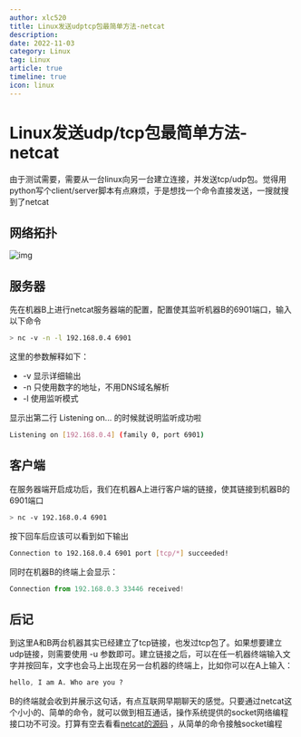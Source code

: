```yaml
---
author: xlc520
title: Linux发送udptcp包最简单方法-netcat
description: 
date: 2022-11-03
category: Linux
tag: Linux
article: true
timeline: true
icon: linux
---
```


# Linux发送udp/tcp包最简单方法-netcat

由于测试需要，需要从一台linux向另一台建立连接，并发送tcp/udp包。觉得用python写个client/server脚本有点麻烦，于是想找一个命令直接发送，一搜就搜到了netcat

## 网络拓扑

![img](https://bitbucket.org/xlc520/blogasset/raw/main/images3/a2ae9f6f67a64c6587f07caffddca26b.png)

## 服务器

先在机器B上进行netcat服务器端的配置，配置使其监听机器B的6901端口，输入以下命令

```bash
> nc -v -n -l 192.168.0.4 6901
```

这里的参数解释如下：

- -v 显示详细输出
- -n 只使用数字的地址，不用DNS域名解析
- -l 使用监听模式

显示出第二行 Listening on... 的时候就说明监听成功啦

```bash
Listening on [192.168.0.4] (family 0, port 6901)
```

## 客户端

在服务器端开启成功后，我们在机器A上进行客户端的链接，使其链接到机器B的6901端口

```bash
> nc -v 192.168.0.4 6901
```

按下回车后应该可以看到如下输出

```bash
Connection to 192.168.0.4 6901 port [tcp/*] succeeded!
```

同时在机器B的终端上会显示：

```typescript
Connection from 192.168.0.3 33446 received!
```

## 后记

到这里A和B两台机器其实已经建立了tcp链接，也发过tcp包了。如果想要建立udp链接，则需要使用 -u
参数即可。建立链接之后，可以在任一机器终端输入文字并按回车，文字也会马上出现在另一台机器的终端上，比如你可以在A上输入：

```css
hello, I am A. Who are you ?
```

B的终端就会收到并展示这句话，有点互联网早期聊天的感觉。只要通过netcat这个小小的、简单的命令，就可以做到相互通话，操作系统提供的socket网络编程接口功不可没。打算有空去看看[netcat的源码](https://github.com/openbsd/src/blob/master/usr.bin/nc/netcat.c)
，从简单的命令接触socket编程